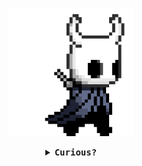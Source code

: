 <p align="center">
  <img src="https://raw.githubusercontent.com/TanZng/TanZng/master/assets/hollor_knight3.gif" width="200"> 
</p>
<details align="center">
<summary> <b> <samp> Curious? </samp></b></summary>
<samp>
 <b><h2 style="color: #fc6203">W E L C O M E !</h2> </b>
<img src="https://raw.githubusercontent.com/TanZng/TanZng/master/assets/bonefire.gif" width="200">
I'm on track for learning more about Web3, & Python.

### Tech Stack
[![My Skills](https://skillicons.dev/icons?i=html,css,js,php,react,laravel,tailwind,bootstrap,mysql)](https://github.com/hxndsky)

### Version Control & Tools 
[![My Skills](https://skillicons.dev/icons?i=vscode,notion,github,git,figma,ae,ps)](https://github.com/hxndsky)

### Connect with Me
[![My Skills](https://skillicons.dev/icons?i=github)](https://github.com/hxndsky)
[![My Skills](https://skillicons.dev/icons?i=discord)](https://discord.gg/WPpjQa4vhA)
[![My Skills](https://skillicons.dev/icons?i=instagram)](https://www.instagram.com/hxndsky)

<p align = "center">
	<img src = "https://komarev.com/ghpvc/?username=hxndsky&color=56BCD9" alt = "Profile Views"/>
</p>
</samp>
</details>
